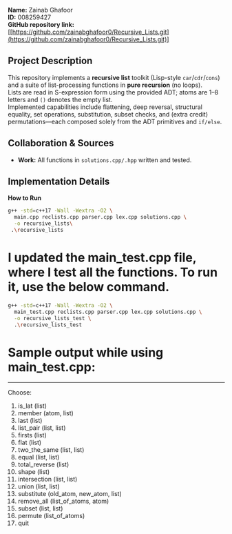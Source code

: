 **Name:** Zainab Ghafoor  
**ID:** 008259427  
**GitHub repository link:** [[https://github.com/zainabghafoor0/Recursive_Lists.git](https://github.com/zainabghafoor0/Recursive_Lists.git)]

## Project Description
This repository implements a **recursive list** toolkit (Lisp-style `car`/`cdr`/`cons`) and a suite of list-processing functions in **pure recursion** (no loops).  
Lists are read in S-expression form using the provided ADT; atoms are 1–8 letters and `()` denotes the empty list.  
Implemented capabilities include flattening, deep reversal, structural equality, set operations, substitution, subset checks, and (extra credit) permutations—each composed solely from the ADT primitives and `if/else`.

## Collaboration & Sources 
- **Work:** All functions in `solutions.cpp/.hpp` written and tested.

## Implementation Details
**How to Run**
```bash
g++ -std=c++17 -Wall -Wextra -O2 \
  main.cpp reclists.cpp parser.cpp lex.cpp solutions.cpp \
  -o recursive_lists\
 .\recursive_lists
````
# I updated the main_test.cpp file, where I test all the functions. To run it, use the below command.
```bash
g++ -std=c++17 -Wall -Wextra -O2 \
  main_test.cpp reclists.cpp parser.cpp lex.cpp solutions.cpp \
  -o recursive_lists_test \
  .\recursive_lists_test

````
# Sample output while using main_test.cpp:
----------------------------------------
Choose:
 1) is_lat (list)
 2) member (atom, list)
 3) last (list)
 4) list_pair (list, list)
 5) firsts (list)
 6) flat (list)
 7) two_the_same (list, list)
 8) equal (list, list)
 9) total_reverse (list)
10) shape (list)
11) intersection (list, list)
12) union (list, list)
13) substitute (old_atom, new_atom, list)
14) remove_all (list_of_atoms, atom)
15) subset (list, list)
16) permute (list_of_atoms)
 0) quit
